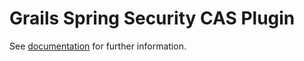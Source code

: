 Grails Spring Security CAS Plugin
==================================

See [documentation](https://grails-plugins.github.io/grails-spring-security-cas/) for further information.

